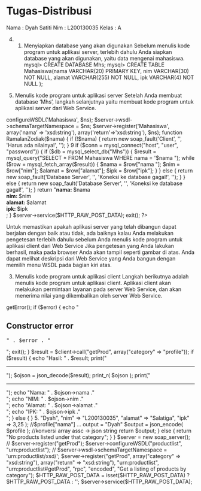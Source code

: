 # Tugas-Distribusi
Nama 	: Dyah Satiti
Nim	: L200130035
Kelas 	: A

4. 1. Menyiapkan database yang akan digunakan
Sebelum menulis kode program untuk aplikasi server, terlebih dahulu Anda siapkan database 
yang akan digunakan, yaitu data mengenai mahasiswa.
mysql> CREATE DATABASE Mhs;
mysql> CREATE TABLE Mahasiswa(nama VARCHAR(20) PRIMARY KEY, nim
VARCHAR(30) NOT NULL, alamat VARCHAR(255) NOT NULL, ipk
VARCHAR(4)
NOT NULL
);

2. Menulis kode program untuk aplikasi server
Setelah Anda membuat database ‘Mhs’, langkah selanjutnya yaitu membuat kode program 
untuk
aplikasi server dari Web Service.
<?
require_once('nusoap.php');
$ns = "http://localhost:libnusoap/";
$server = new soap_server;
$server->configureWSDL('Mahasiswa', $ns);
$server->wsdl->schemaTargetNamespace = $ns;
$server->register('Mahasiswa', array('nama’ => 'xsd:string'),
array('return'=>'xsd:string'), $ns);
function RamalanZodiak($nama) {
if (!$nama) {
return new soap_fault('Client', '', 'Harus ada nilainya!', '');
}
9
if ($conn = mysql_connect("host", "user", "password")) {
if ($db = mysql_select_db("Mhs")) {
$result = mysql_query("SELECT * FROM Mahasiswa WHERE
nama = '$nama ");
while ($row = mysql_fetch_array($result)) {
$nama = $row["nama "];
$nim = $row["nim"];
$alamat = $row["alamat"];
$ipk = $row["ipk"];
}
} else {
return new soap_fault('Database Server', '', 'Koneksi ke
database gagal!', '');
}
} else {
return new soap_fault('Database Server', '', 'Koneksi ke database
gagal!', '');
}
return "<b>nama: </b>$nama<br>
<b>nim: </b>$nim<br>
<b>alamat: </b>$alamat<br>
<b>ipk: </b>$ipk<br>;
}
$server->service($HTTP_RAW_POST_DATA);
exit();
?>


Untuk memastikan apakah aplikasi server yang telah dibangun dapat berjalan dengan baik 
atau tidak, ada baiknya kalau Anda melakukan pengetesan terlebih dahulu sebelum Anda 
menulis kode program untuk aplikasi client dari Web Service
Jika pengetesan yang Anda lakukan berhasil, maka pada browser Anda akan tampil seperti 
gambar di atas. Anda dapat melihat deskripsi dari Web Service yang Anda bangun dengan 
memilih menu WSDL pada bagian kiri atas. 

3. Menulis kode program untuk aplikasi client
Langkah berikutnya adalah menulis kode program untuk aplikasi client. Aplikasi client akan
melakukan permintaan layanan pada server Web Service, dan akan menerima nilai yang
dikembalikan oleh server Web Service.
<?php
require_once "lib/nusoap.php";

$wsdl = "http://localhost/sid/soapjsonserver.php?wsdl"; 
$client = new nusoap_client($wsdl,'wsdl');

$error = $client->getError(); 
if ($error) {
    echo "<h2>Constructor error</h2><pre>" . $error . "</pre>";
    exit(); 
}


$result = $client->call("getProd", array("category" => "profile"));

if ($result) {
    echo "Hasil: "  . $result; 
    print("<hr>");
    $ojson = json_decode($result);
    print_r( $ojson );
    print("<hr>");
    echo "Nama: " . $ojson->nama ."<br>";
    echo "NIM: " . $ojson->nim ."<br>";
    echo "Alamat: " . $ojson->alamat ."<br>";
    echo "IPK: " . $ojson->ipk ."<br>";

} else {

}

5.
<?php
require_once "lib/nusoap.php";


	function getProd($category) {
		if ($category == "profile") {
			
			
			$buku = array("The WordPress Anthology",
				"PHP Master: Write Cutting Edge Code",
				"Build Your Own Website the Right Way");
			
			
			$profile = array(
					"nama" => "Dyah",
					"nim" => "L200130035",
					"alamat" => "Salatiga",
					"ipk" => 3,25
			);

			//$profile["nama"]   ... output = "Dyah" 
			
			
			$output = json_encode( $profile );  //konversi array assc -> json string
			
			return  $output;
		}
		else {
			return "No products listed under that category";
		}
	}

$server = new soap_server();
// $server->register("getProd");

$server->configureWSDL("productlist", "urn:productlist");
// $server->wsdl->schemaTargetNamespace = 'urn:productlist/xsd/';
$server->register("getProd",
	array("category" => "xsd:string"),
	array("return" => "xsd:string"),
    "urn:productlist",
    "urn:productlist#getProd",
    "rpc",
    "encoded",
    "Get a listing of products by category");

$HTTP_RAW_POST_DATA = isset($HTTP_RAW_POST_DATA) ? $HTTP_RAW_POST_DATA : '';
$server->service($HTTP_RAW_POST_DATA);


